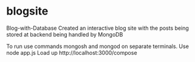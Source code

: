 # blogsite

Blog-with-Database
Created an interactive blog site with the posts being stored at backend being handled by MongoDB

To run use commands mongosh and mongod on separate terminals.
Use node app.js
Load up http://localhost:3000/compose
